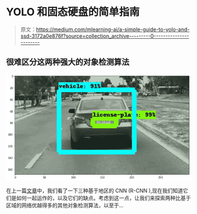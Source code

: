 # YOLO 和固态硬盘的简单指南

> 原文：<https://medium.com/mlearning-ai/a-simple-guide-to-yolo-and-ssd-3172a0e876f?source=collection_archive---------0----------------------->

## 很难区分这两种强大的对象检测算法

![](img/a9548c749548bb698638f46b0d9fe498.png)

在上一篇[文章](/mlearning-ai/region-proposal-network-rpn-roi-pooling-from-image-classification-to-object-detection-35f98bee0ddd)中，我们看了一下三种基于地区的 CNN (R-CNN ),现在我们知道它们是如何一起运作的，以及它们的缺点。考虑到这一点，让我们来探索两种比基于区域的网络优越得多的其他对象检测算法，以至于…
